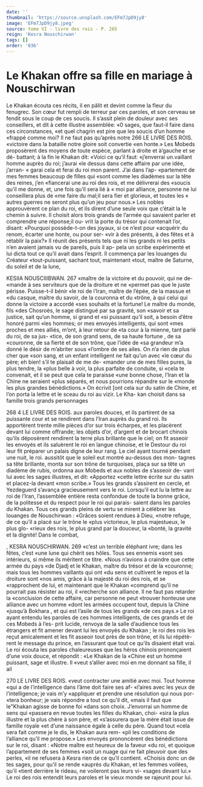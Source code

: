 ```yaml
---
date: ''
thumbnail: 'https://source.unsplash.com/EFm7JpD9jy8'
image: 'EFm7JpD9jy8.jpeg'
source: tome VI - livre des rois - P. 265
reign: 'Kesra Nouschirwan'
tags: []
order: '036'
---
```


# Le Khakan offre sa fille en mariage à Nouschirwan

Le Khakan écouta ces récits, il en pâlit et devint
comme la fleur du fenugrec. Son cœur fut rempli de terreur par ces paroles, et son cerveau se fendit sous le coup de ces soucis. Il s’assit plein de douleur avec ses conseillers, et dit à cette illustre assemblée:
«0 sages, que faut-il faire dans ces circonstances, «et quel chagrin est pire que les soucis d’un homme «frappé comme moi? Il ne faut pas qu’après notre
266 LE LIVRE DES ROIS.
«victoire dans la bataille notre gloire soit convertie «en honte.» Les Mobeds proposèrent des moyens de toute espèce, parlant à droite et à’gauche et se dé-
battant; à la fin le Khakan dit: «Voici ce qu’il faut: «j’enverrai un.vaillant homme auprès du roi; j’aurai
«le dessus dans cette affaire par une idée, j’arran-
« garai cela et ferai du roi mon parent. J’ai dans l’ap- «partement de mes femmes beaucoup de filles qui «sont comme les diadèmes sur la tête des reines, j’en «fiancerai une au roi des rois, et me délivrerai des «soucis qu’il me donne, et, une fois qu’il sera lié à
« moi par alliance, personne ne lui conseillera plus de «me faire du mal;il sera fier et glorieux, et toutes les « autres guerres ne seront plus qu’un jeu pour nous.»
Les nobles approuvèrent ce plan du roi, et ils dirent d’une seule voix que c’était la le chemin à
suivre. Il choisit alors trois grands de l’armée qui savaient parler et comprendre une réponse;il ou- vrit la porte du trésor qui contenait l’or, disant: «Pourquoi possède-t-on des joyaux, si ce n’est pour «acquérir du renom, écarter une honte, ou pour ser-
«vir à des présents, à des fêtes et à rétablir la paix?»
ll réunit des présents tels que ni les grands ni les petits n’en avaient jamais vu de pareils, puis il ap- pela un scribe expérimenté et lui dicta tout ce qu’il avait dans l’esprit. Il commença par les louanges du Créateur «tout-puissant, sachant tout, maintenant «tout, maître de Saturne, du soleil et de la lune,

KESIIA NOUSCIIIBWAN. 267 «maître de la victoire et du pouvoir, qui ne de-
«mande à ses serviteurs que de la droiture et ne «permet pas que le juste périsse. Puisse-t-il bénir
«le roi de l’Iran, maître de l’épée, de la massue et
«du casque, maître du savoir, de la couronna et du «trône, à qui celui qui donne la victoire a accordé «ses souhaits et la fortune! Le maître du monde, fils «des Chosroès, le sage distingué par sa gravité, son «savoir et sa justice, sait qu’un homme, si grand et «si puissant qu’il soit, a besoin d’être honoré parmi
«les hommes; or mes envoyés intelligents, qui sont «mes proches et mes alliés, m’ont, à leur retour de
«ta cour à la mienne, tant parlé du roi, de sa jus- «tice, de son grand sens, de sa haute fortune , de sa «couronne, de sa fierté et de son trône, que l’idée de
«sa grandeur m’a donné le désir de m’abriter sous
«l’ombre de ses ailes. On n’a rien de plus cher que
«son sang, et un enfant intelligent ne fait qu’un avec
«le cœur du père; eh bien! s’il te plaisait de me de- «mander une de mes filles pures, la plus tendre, la «plus belle à voir, la plus parfaite de conduite, si «cela te convenait, et il se peut que cela te paraisse «une bonne chose, l’Iran et la Chine ne seraient «plus séparés, et nous pourrions répandre sur le «monde les plus grandes bénédictions.»
On écrivit [ont cela sur du satin de Chine, et l’on
porta la lettre et le sceau du roi au vizir. Le Kha- kan choisit dans sa famille trois grands personnages

268 4 LE LIVRE DES ROIS.
aux paroles douces, et ils partirent de sa puissante cour et se rendirent dans l’Iran auprès du grand
roi. Ils apportèrent trente mille pièces d’or sur trois écharpes, et les placèrent devant lui comme offrande;
les objets d’or, d’argent et de brocart chinois qu’ils déposèrent rendirent la terre plus brillante que le ciel; on fit asseoir les envoyés et ils saluèrent le roi
en langue chinoise, et le Destour du roi leur fit préparer un palais digne de leur rang.
Le ciel ayant tourné pendant une nuit, le roi. aussitôt que le soleil eut montré au-dessus des mon-
tagnes sa tête brillante, monta sur son trône de turquoises, plaça sur sa tête un diadème de rubis, ordonna aux Mobeds et aux nobles de s’asseoir de- vant lui avec les sages illustres, et dit: «Apportez «cette lettre écrite sur du satin et placez-la devant «mon scribe.» Tous les grands s’assirent en cercle,
et Yezdeguerd s’avança gracieusement vers le roi. Lorsqu’il eut lu la lettre au roi de l’Iran, l’assemblée
entière resta confondue de toute la bonne grâce,
de la politesse et du respect pour le roi qui parais- saient dans les paroles du Khakan. Tous ces grands pleins de vertu se mirent à célébrer les louanges
de Nouschirwan : «Grâces soient rendues à Dieu, «notre refuge, de ce qu’il a placé sur le trône le
«plus victorieux, le plus majestueux, le plus glo- «rieux des rois, le plus grand par la douceur, la «bonté, la gravité et la dignité! Dans le combat,

, KESRA NOUSCHIRWAN. 269 «c’est un terrible éléphant ivre; dans les fêtes, c’est
«une lune qui chérit ses hôles. Tous ses ennemis «sont ses intérieurs, si même ils méritent ce titre.
«Nous n’avions à craindre que cette armée du pays
«de Djadj et le Khakan, maître du trésor et de la «couronne; mais tous les hommes vaillants qui ont «du sens et cultivent le repos et la droiture sont «nos amis, grâce à la majesté du roi des rois, et se «rapprochent de lui, et maintenant que le Khakan «comprend qu’il ne pourrait pas résister au roi, il «recherche son alliance. Il ne faut pas retarder la «conclusion de cette affaire, car personne ne peut «trouver honteuse une alliance avec un homme «dont les armées occupent tout, depuis la Chine «jusqu’à Bokhara , et qui est l’asile de tous les grands
«de ces pays.»
Le roi ayant entendu les paroles de ces hommes intelligents, de ces grands et de ces Mobeds à l’es-
prit lucide, renvoya de la salle d’audience tous les étrangers et fit amener devant lui les envoyés du Khakan ; le roi des rois les reçut amicalement et les fit asseoir tout près de son trône, et ils lui répétè-
rent le message du prince, en l’assurant que tout ce qu’ils disaient était vrai. Le roi écouta les paroles chaleureuses que les héros chinois prononçaient d’une voix douce, et répondit : «Le Khakan de la «Chine est un homme puissant, sage et illustre. Il «veut s’allier avec moi en me donnant sa fille, il
ail

270 LE LIVRE DES ROIS.
«veut contracter une amitié avec moi. Tout homme «qui a de l’intelligence dans l’âme doit faire ses af- «l’aires avec les yeux de l’intelligence; je vais m’y
«appliquer et prendre une résolution qui nous por- «tera bonheur; je vais répondre a tout ce qu’il dit, «mais il faut que le"Khakan agisse de bonne foi «dans son choix. J’envorrai un homme de sens qui «passera en revue toutes les filles du Khakan, choi- «sira la plus illustre et la plus chère à son père, et «s’assurera que la mère était issue de famille royale
«et d’une naissance égale à celle du père. Quand tout
«cela sera fait comme je le dis, le Khakan aura rem- «pli les conditions de l’alliance qu’il me propose.»
Les envoyés prononcèrent des bénédictions sur le
roi, disant : «Notre maître est heureux de la faveur «du roi, et quoique l’appartement de ses femmes «soit un nuage qui ne fait pleuvoir que des perles, «il ne refusera à Kesra rien de ce qu’il contient. «Choisis donc un de tes sages, pour qu’il se rende «auprès du Khakan, et les femmes voilées, qu’il
«tient derrière le rideau, ne voileront pas leurs vi- «sages devant lui.» Le roi des rois entendit leurs paroles et le vieux monde se rajeunit pour lui.
